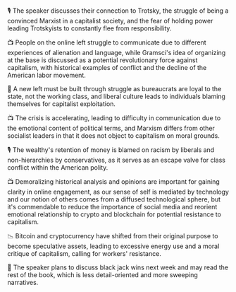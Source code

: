🎙️ The speaker discusses their connection to Trotsky, the struggle of being a convinced Marxist in a capitalist society, and the fear of holding power leading Trotskyists to constantly flee from responsibility.

📺 People on the online left struggle to communicate due to different experiences of alienation and language, while Gramsci's idea of organizing at the base is discussed as a potential revolutionary force against capitalism, with historical examples of conflict and the decline of the American labor movement.

📝 A new left must be built through struggle as bureaucrats are loyal to the state, not the working class, and liberal culture leads to individuals blaming themselves for capitalist exploitation.

📺 The crisis is accelerating, leading to difficulty in communication due to the emotional content of political terms, and Marxism differs from other socialist leaders in that it does not object to capitalism on moral grounds.

🎙 The wealthy's retention of money is blamed on racism by liberals and non-hierarchies by conservatives, as it serves as an escape valve for class conflict within the American polity.

📺 Demoralizing historical analysis and opinions are important for gaining clarity in online engagement, as our sense of self is mediated by technology and our notion of others comes from a diffused technological sphere, but it's commendable to reduce the importance of social media and reorient emotional relationship to crypto and blockchain for potential resistance to capitalism.

📉 Bitcoin and cryptocurrency have shifted from their original purpose to become speculative assets, leading to excessive energy use and a moral critique of capitalism, calling for workers' resistance.

🎰 The speaker plans to discuss black jack wins next week and may read the rest of the book, which is less detail-oriented and more sweeping narratives.

